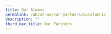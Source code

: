 ```yaml
---
title: Our Alumni
permalink: /about-us/our-partners/ouralumni/
description: ""
third_nav_title: Our Partners
---
```


